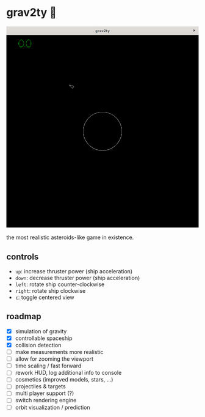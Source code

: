 # grav2ty :rocket:

![screenshot of grav2ty showing a spaceship and a planet](./grav2ty-first-commit.png)

the most realistic asteroids-like game in existence.

## controls

* `up`: increase thruster power (ship acceleration)
* `down`: decrease thruster power (ship acceleration)
* `left`: rotate ship counter-clockwise
* `right`: rotate ship clockwise
* `c`: toggle centered view

## roadmap

- [x] simulation of gravity
- [x] controllable spaceship
- [x] collision detection
- [ ] make measurements more realistic
- [ ] allow for zooming the viewport
- [ ] time scaling / fast forward
- [ ] rework HUD, log additional info to console
- [ ] cosmetics (improved models, stars, …)
- [ ] projectiles & targets
- [ ] multi player support (?)
- [ ] switch rendering engine
- [ ] orbit visualization / prediction

